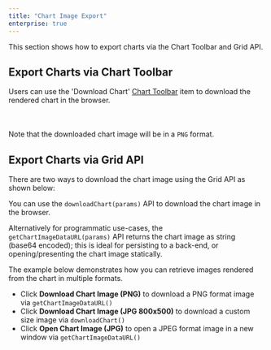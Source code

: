 ```yaml
---
title: "Chart Image Export"
enterprise: true
---
```


This section shows how to export charts via the Chart Toolbar and Grid API.

## Export Charts via Chart Toolbar

Users can use the 'Download Chart' [Chart Toolbar](/integrated-charts-toolbar/) item to download the rendered
chart in the browser.

<div style="display: flex; margin-bottom: 25px; margin-top: 25px; margin-left: 40px;">
    <div style="flex: 1 1 0">
        <image-caption src="integrated-charts-api-downloading-image/resources/chart-toolbar-download.png" alt="Chart Toolbar Download button" constrained="true" centered="true" toggledarkmode="true"></image-caption>
    </div>
</div>

Note that the downloaded chart image will be in a `PNG` format.

## Export Charts via Grid API

There are two ways to download the chart image using the Grid API as shown below:

<api-documentation source='grid-api/api.json' section='charts' names='["downloadChart", "getChartImageDataURL"]'></api-documentation>

You can use the `downloadChart(params)` API to download the chart image in the browser.

Alternatively for programmatic use-cases, the `getChartImageDataURL(params)` API returns the chart
image as string (base64 encoded); this is ideal for  persisting to a back-end, or opening/presenting
the chart image statically.

The example below demonstrates how you can retrieve images rendered from the chart in multiple formats.

- Click **Download Chart Image (PNG)** to download a PNG format image via `getChartImageDataURL()`
- Click **Download Chart Image (JPG 800x500)** to download a custom size image via `downloadChart()`
- Click **Open Chart Image (JPG)** to open a JPEG format image in a new window via `getChartImageDataURL()`

<grid-example title='Downloading Chart Image' name='downloading-chart-image' type='generated' options='{ "exampleHeight": 800, "enterprise": true, "modules": ["clientside", "menu", "charts-enterprise"], "myGridReference": 1 }'></grid-example>



